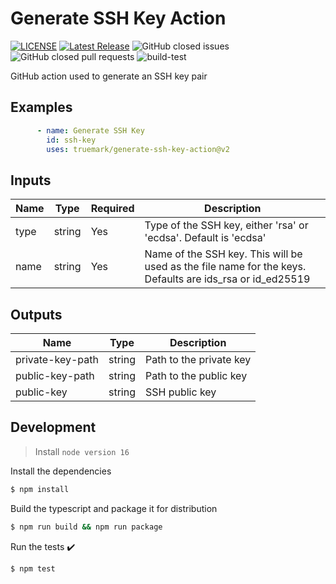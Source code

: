 # Generate SSH Key Action

[![LICENSE](https://img.shields.io/badge/license-BSD3-green)](LICENSE)
[![Latest Release](https://img.shields.io/github/v/release/truemark/generate-ssh-key-action)](https://github.com/truemark/generate-ssh-key-action/releases)
![GitHub closed issues](https://img.shields.io/github/issues-closed/truemark/generate-ssh-key-action)
![GitHub closed pull requests](https://img.shields.io/github/issues-pr-closed/truemark/generate-ssh-key-action)
![build-test](https://github.com/truemark/generate-ssh-key-action/workflows/build-test/badge.svg)

GitHub action used to generate an SSH key pair 

## Examples

```yml
      - name: Generate SSH Key
        id: ssh-key
        uses: truemark/generate-ssh-key-action@v2
```

## Inputs

| Name                        | Type       | Required | Description                                                                                                |
|-----------------------------|------------|----------|------------------------------------------------------------------------------------------------------------|
| type                        | string     | Yes      | Type of the SSH key, either 'rsa' or 'ecdsa'. Default is 'ecdsa'                                           |
| name                        | string     | Yes      | Name of the SSH key. This will be used as the file name for the keys. Defaults are ids_rsa or id_ed25519   |

## Outputs
| Name               | Type       | Description              |
|--------------------|------------|--------------------------|
| private-key-path   | string     | Path to the private key  |
| public-key-path    | string     | Path to the public key   |
| public-key         | string     | SSH public key           |

## Development

> Install `node version 16`

Install the dependencies
```bash
$ npm install
```

Build the typescript and package it for distribution
```bash
$ npm run build && npm run package
```

Run the tests :heavy_check_mark:
```bash
$ npm test
```
